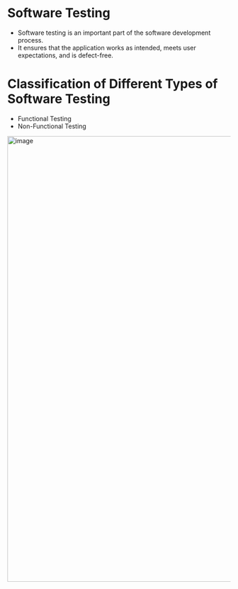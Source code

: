 
# Software Testing
- Software testing is an important part of the software development process.
- It ensures that the application works as intended, meets user expectations, and is defect-free.

# Classification of Different Types of Software Testing 
- Functional Testing
- Non-Functional Testing

<img width="1930" height="1006" alt="image" src="https://github.com/user-attachments/assets/7b2447d6-9910-47a9-98ce-77abbb8eab6f" />
  
